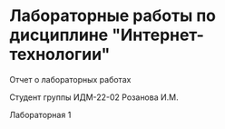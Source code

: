 # Лабораторные работы по дисциплине "Интернет-технологии"

Отчет о лабораторных работах

Студент группы ИДМ-22-02 Розанова И.М.

Лабораторная 1
